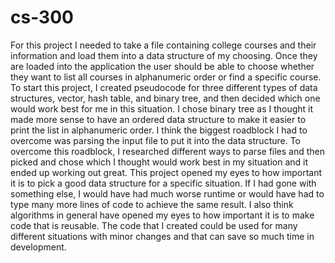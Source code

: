 # cs-300

For this project I needed to take a file containing college courses and their information and load them into a data structure of my choosing. Once they are loaded into the application the user should be able to choose whether they want to list all courses in alphanumeric order or find a specific course. To start this project, I created pseudocode for three different types of data structures, vector, hash table, and binary tree, and then decided which one would work best for me in this situation. I chose binary tree as I thought it made more sense to have an ordered data structure to make it easier to print the list in alphanumeric order. I think the biggest roadblock I had to overcome was parsing the input file to put it into the data structure. To overcome this roadblock, I researched different ways to parse files and then picked and chose which I thought would work best in my situation and it ended up working out great. 
This project opened my eyes to how important it is to pick a good data structure for a specific situation. If I had gone with something else, I would have had much worse runtime or would have had to type many more lines of code to achieve the same result. I also think algorithms in general have opened my eyes to how important it is to make code that is reusable. The code that I created could be used for many different situations with minor changes and that can save so much time in development. 
